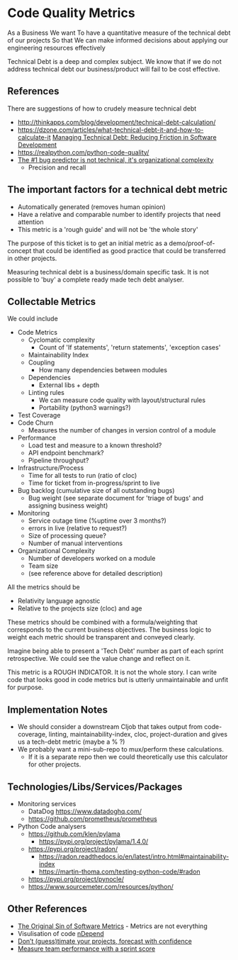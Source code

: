 Code Quality Metrics
====================

As a
Business
We want
To have a quantitative measure of the technical debt of our projects
So that
We can make informed decisions about applying our engineering resources effectively

Technical Debt is a deep and complex subject.
We know that if we do not address technical debt our business/product will fail to be cost effective.

References
----------
There are suggestions of how to crudely measure technical debt
* http://thinkapps.com/blog/development/technical-debt-calculation/
* https://dzone.com/articles/what-technical-debt-it-and-how-to-calculate-it
[Managing Technical Debt: Reducing Friction in Software Development](https://www.amazon.co.uk/gp/product/013564593X/)
* https://realpython.com/python-code-quality/
* [The #1 bug predictor is not technical, it's organizational complexity](https://augustl.com/blog/2019/best_bug_predictor_is_organizational_complexity/)
    * Precision and recall

The important factors for a technical debt metric
-------------------------------------------------

* Automatically generated (removes human opinion)
* Have a relative and comparable number to identify projects that need attention
* This metric is a 'rough guide' and will not be 'the whole story'

The purpose of this ticket is to get an initial metric as a demo/proof-of-concept that could be identified as good practice that could be transferred in other projects.

Measuring technical debt is a business/domain specific task. It is not possible to 'buy' a complete ready made tech debt analyser.

Collectable Metrics
-------------------

We could include

* Code Metrics
    * Cyclomatic complexity
        * Count of 'If statements', 'return statements', 'exception cases'
    * Maintainability Index
    * Coupling
        * How many dependencies between modules
    * Dependencies
        * External libs + depth
    * Linting rules
        * We can measure code quality with layout/structural rules
        * Portability (python3 warnings?)
* Test Coverage
* Code Churn
    * Measures the number of changes in version control of a module
* Performance
    * Load test and measure to a known threshold?
    * API endpoint benchmark?
    * Pipeline throughput?
* Infrastructure/Process
    * Time for all tests to run (ratio of cloc)
    * Time for ticket from in-progress/sprint to live
* Bug backlog (cumulative size of all outstanding bugs)
    * Bug weight (see separate document for 'triage of bugs' and assigning business weight)
* Monitoring
    * Service outage time (%uptime over 3 months?)
    * errors in live (relative to request?)
    * Size of processing queue?
    * Number of manual interventions
* Organizational Complexity
    * Number of developers worked on a module
    * Team size
    * (see reference above for detailed description)

All the metrics should be

* Relativity language agnostic
* Relative to the projects size (cloc) and age

These metrics should be combined with a formula/weighting that corresponds to the current business objectives. The business logic to weight each metric should be transparent and conveyed clearly.

Imagine being able to present a 'Tech Debt' number as part of each sprint retrospective. We could see the value change and reflect on it.

This metric is a ROUGH INDICATOR. It is not the whole story. I can write code that looks good in code metrics but is utterly unmaintainable and unfit for purpose.

Implementation Notes
--------------------

* We should consider a downstream CIjob that takes output from code-coverage, linting, maintainability-index, cloc, project-duration and gives us a tech-debt metric (maybe a % ?)
* We probably want a mini-sub-repo to mux/perform these calculations.
    * If it is a separate repo then we could theoretically use this calculator for other projects.

Technologies/Libs/Services/Packages
-----------------------------------

* Monitoring services
    * DataDog https://www.datadoghq.com/
    * https://github.com/prometheus/prometheus
* Python Code analysers
    * https://github.com/klen/pylama
        * https://pypi.org/project/pylama/1.4.0/
    * https://pypi.org/project/radon/
        * https://radon.readthedocs.io/en/latest/intro.html#maintainability-index
        * https://martin-thoma.com/testing-python-code/#radon
    * https://pypi.org/project/pynocle/
    * https://www.sourcemeter.com/resources/python/

Other References
----------------

* [The Original Sin of Software Metrics](https://www.infoq.com/articles/metrics-original-sin/) - Metrics are not everything
* Visulisation of code [nDepend](https://blog.ndepend.com/mythical-man-month-10-lines-per-developer-day/)
* [Don’t (guess)timate your projects, forecast with confidence](https://www.reaktor.com/blog/forecasting-method/)
* [Measure team performance with a sprint score](http://agilebatman.com/2020/06/measure-team-performance-with-a-sprint-score/)